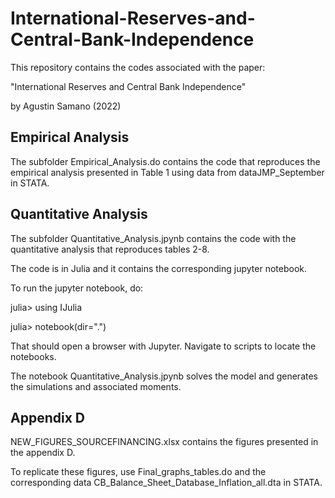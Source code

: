 # International-Reserves-and-Central-Bank-Independence

This repository contains the codes associated with the paper:

"International Reserves and Central Bank Independence"

by Agustin Samano (2022)

## Empirical Analysis

The subfolder Empirical_Analysis.do contains the code that reproduces the empirical analysis presented in Table 1 using data from dataJMP_September in STATA. 

## Quantitative Analysis

The subfolder Quantitative_Analysis.jpynb contains the code with the quantitative analysis that reproduces tables 2-8.

The code is in Julia and it contains the corresponding jupyter notebook.

To run the jupyter notebook, do:

julia> using IJulia

julia> notebook(dir=".")

That should open a browser with Jupyter. Navigate to scripts to locate the notebooks.

The notebook Quantitative_Analysis.jpynb solves the model and generates the simulations and associated moments.

## Appendix D

NEW_FIGURES_SOURCEFINANCING.xlsx contains the figures presented in the appendix D. 

To replicate these figures, use Final_graphs_tables.do and the corresponding data CB_Balance_Sheet_Database_Inflation_all.dta in STATA.

